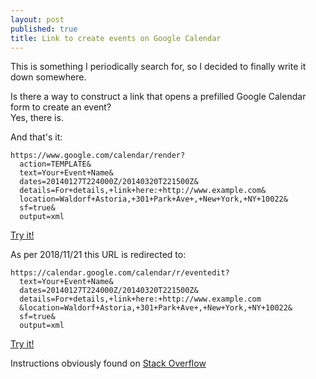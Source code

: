 ```yaml
---
layout: post
published: true
title: Link to create events on Google Calendar
---
```

This is something I periodically search for, so I decided to finally write it down somewhere.

Is there a way to construct a link that opens a prefilled Google Calendar form to create an event?  
Yes, there is.

And that's it:

```
https://www.google.com/calendar/render?
  action=TEMPLATE&
  text=Your+Event+Name&
  dates=20140127T224000Z/20140320T221500Z&
  details=For+details,+link+here:+http://www.example.com&
  location=Waldorf+Astoria,+301+Park+Ave+,+New+York,+NY+10022&
  sf=true&
  output=xml
```
[Try it!](https://www.google.com/calendar/render?action=TEMPLATE&text=Your+Event+Name&dates=20140127T224000Z/20140320T221500Z&details=For+details,+link+here:+http://www.example.com&location=Waldorf+Astoria,+301+Park+Ave+,+New+York,+NY+10022&sf=true&output=xml)

As per 2018/11/21 this URL is redirected to:

```
https://calendar.google.com/calendar/r/eventedit?
  text=Your+Event+Name&
  dates=20140127T224000Z/20140320T221500Z&
  details=For+details,+link+here:+http://www.example.com
  &location=Waldorf+Astoria,+301+Park+Ave+,+New+York,+NY+10022&
  sf=true&
  output=xml
```
[Try it!](https://calendar.google.com/calendar/r/eventedit?text=Your+Event+Name&dates=20140127T224000Z/20140320T221500Z&details=For+details,+link+here:+http://www.example.com&location=Waldorf+Astoria,+301+Park+Ave+,+New+York,+NY+10022&sf=true&output=xml)

Instructions obviously found on [Stack Overflow](https://stackoverflow.com/a/21653600)